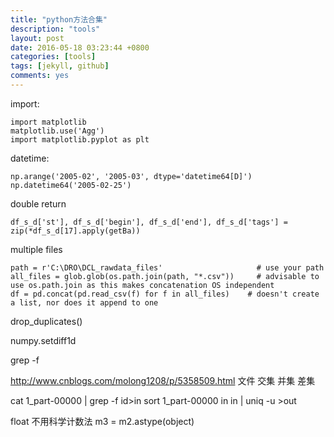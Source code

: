```yaml
---
title: "python方法合集"
description: "tools"
layout: post
date: 2016-05-18 03:23:44 +0800
categories: [tools]
tags: [jekyll, github]
comments: yes
---
```

import:

	import matplotlib
	matplotlib.use('Agg')
	import matplotlib.pyplot as plt

datetime:

	np.arange('2005-02', '2005-03', dtype='datetime64[D]')
	np.datetime64('2005-02-25')

double return

	df_s_d['st'], df_s_d['begin'], df_s_d['end'], df_s_d['tags'] = zip(*df_s_d[17].apply(getBa))

multiple files
	
	path = r'C:\DRO\DCL_rawdata_files'                     # use your path
	all_files = glob.glob(os.path.join(path, "*.csv"))     # advisable to use os.path.join as this makes concatenation OS independent
	df = pd.concat(pd.read_csv(f) for f in all_files)    # doesn't create a list, nor does it append to one

drop_duplicates()

numpy.setdiff1d

grep -f

http://www.cnblogs.com/molong1208/p/5358509.html 文件 交集 并集 差集

cat 1_part-00000 | grep -f id>in    sort 1_part-00000 in in | uniq -u >out

float 不用科学计数法 m3 = m2.astype(object)
